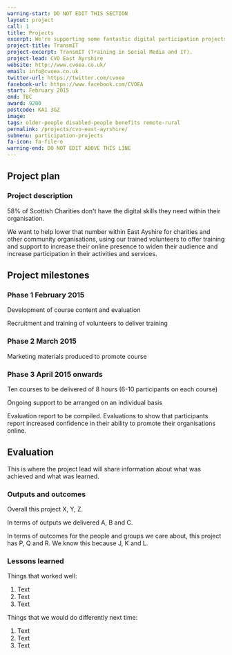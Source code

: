```yaml
---
warning-start: DO NOT EDIT THIS SECTION
layout: project
call: 1
title: Projects
excerpt: We're supporting some fantastic digital participation projects. Here are their stories.
project-title: TransmIT
project-excerpt: TransmIT (Training in Social Media and IT).
project-lead: CVO East Ayrshire
website: http://www.cvoea.co.uk/
email: info@cvoea.co.uk
twitter-url: https://twitter.com/cvoea
facebook-url: https://www.facebook.com/CVOEA
start: February 2015
end: TBC
award: 9200
postcode: KA1 3GZ
image:
tags: older-people disabled-people benefits remote-rural
permalink: /projects/cvo-east-ayrshire/
submenu: participation-projects
fa-icon: fa-file-o
warning-end: DO NOT EDIT ABOVE THIS LINE
---
```


## Project plan

### Project description

58% of Scottish Charities don't have the digital skills they need within their organisation.

We want to help lower that number within East Ayshire for charities and other community organisations, using our trained volunteers to offer training and support to increase their online presence to widen their audience and increase participation in their activities and services.


## Project milestones

### Phase 1 February 2015

Development of course content and evaluation

Recruitment and training of volunteers to deliver training

### Phase 2 March 2015

Marketing materials produced to promote course

### Phase 3 April 2015 onwards

Ten courses to be delivered of 8 hours (6-10 participants on each course)

Ongoing support to be arranged on an individual basis

Evaluation report to be compiled. Evaluations to show that participants report increased confidence in their ability to promote their organisations online.

## Evaluation

This is where the project lead will share information about what was achieved and what was learned.

### Outputs and outcomes

Overall this project X, Y, Z.

In terms of outputs we delivered A, B and C.

In terms of outcomes for the people and groups we care about, this project has P, Q and R. We know this because J, K and L.

### Lessons learned

Things that worked well:

1. Text
2. Text
3. Text

Things that we would do differently next time:

1. Text
2. Text
3. Text
